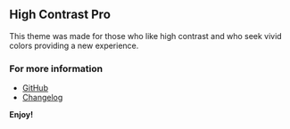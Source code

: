 ## High Contrast Pro

This theme was made for those who like high contrast and who seek vivid colors providing a new experience.

### For more information

- [GitHub](https://github.com/Bruno-Bontorin/High-Contrast)
- [Changelog](https://github.com/Bruno-Bontorin/High-Contrast/blob/main/CHANGELOG.md)

**Enjoy!**
